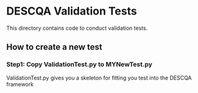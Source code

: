 # DESCQA Validation Tests

This directory contains code to conduct validation tests.

## How to create a new test

### Step1: Copy ValidationTest.py to MYNewTest.py

ValidationTest.py gives you a skeleton for fitting you test into the DESCQA framework


